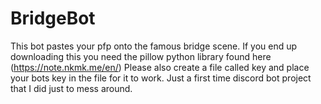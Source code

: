 # BridgeBot
This bot pastes your pfp onto the famous bridge scene.
If you end up downloading this you need the pillow python library found here (https://note.nkmk.me/en/)
Please also create a file called key and place your bots key in the file for it to work.
Just a first time discord bot project that I did just to mess around.
